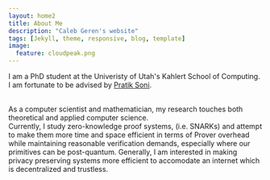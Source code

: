 ```yaml
---
layout: home2
title: About Me
description: "Caleb Geren's website"
tags: [Jekyll, theme, responsive, blog, template]
image:
  feature: cloudpeak.png
---
```


I am a PhD student at the Univeristy of Utah's Kahlert School of Computing. I am fortunate to be advised by <a href="https://users.cs.utah.edu/~psoni/" target="_blank">Pratik Soni</a>.

<br />
As a computer scientist and mathematician, my research touches both theoretical and applied computer science.

<br />
Currently, I study zero-knowledge proof systems, (i.e. SNARKs) and attempt to make them more time and space efficient in terms of Prover overhead while maintaining reasonable verification demands, especially where our primitives can be post-quantum. Generally, I am interested in making privacy preserving systems more efficient to accomodate an internet which is decentralized and trustless.
